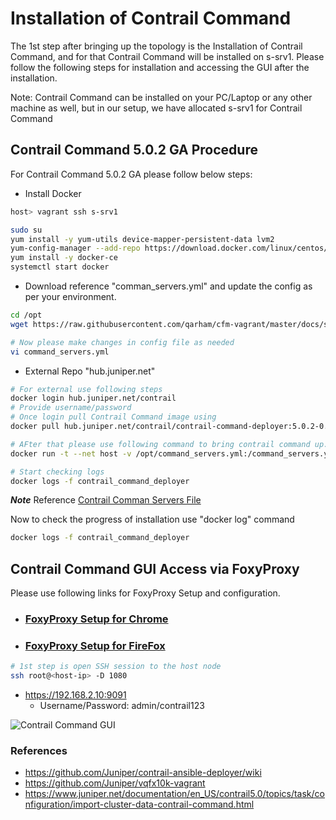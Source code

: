 # Installation of Contrail Command

The 1st step after bringing up the topology is the Installation of Contrail Command, and for that Contrail Command will be installed on s-srv1. Please follow the following steps for installation and accessing the GUI after the installation.


Note: Contrail Command can be installed on your PC/Laptop or any other machine as well, but in our setup, we have allocated s-srv1 for Contrail Command

## Contrail Command 5.0.2 GA Procedure

For Contrail Command 5.0.2 GA please follow below steps:

* Install Docker

```bash
host> vagrant ssh s-srv1

sudo su
yum install -y yum-utils device-mapper-persistent-data lvm2
yum-config-manager --add-repo https://download.docker.com/linux/centos/docker-ce.repo
yum install -y docker-ce
systemctl start docker
 ```

* Download reference "comman_servers.yml" and update the config as per your environment.

```bash
cd /opt
wget https://raw.githubusercontent.com/qarham/cfm-vagrant/master/docs/scripts/5.0.2/command_servers.yml

# Now please make changes in config file as needed
vi command_servers.yml
 ```

* External Repo "hub.juniper.net"

```bash
# For external use following steps
docker login hub.juniper.net/contrail
# Provide username/password
# Once login pull Contrail Command image using
docker pull hub.juniper.net/contrail/contrail-command-deployer:5.0.2-0.360

# AFter that please use following command to bring contrail command up.  
docker run -t --net host -v /opt/command_servers.yml:/command_servers.yml -d --privileged --name contrail_command_deployer hub.juniper.net/contrail/contrail-command-deployer:5.0.2-0.360

# Start checking logs
docker logs -f contrail_command_deployer
 ```

***Note*** Reference [Contrail Comman Servers File](https://raw.githubusercontent.com/qarham/cfm-vagrant/master/docs/scripts/5.0.2/command_servers.yml)

 Now to check the progress of installation use "docker log" command

 ```bash
docker logs -f contrail_command_deployer
 ```

## Contrail Command GUI Access via FoxyProxy

Please use following links for FoxyProxy Setup and configuration. 

* ### [FoxyProxy Setup for Chrome](FoxyProxy-Chrome-Setup.md)

* ### [FoxyProxy Setup for FireFox](FoxyProxy-FireFox-Setup.md)


```bash
# 1st step is open SSH session to the host node 
ssh root@<host-ip> -D 1080
 ```

* https://192.168.2.10:9091
    * Username/Password: admin/contrail123

![Contrail Command GUI](../images/FoxyProxy-Contrail-Command-UI.png)

### References

* <https://github.com/Juniper/contrail-ansible-deployer/wiki>
* <https://github.com/Juniper/vqfx10k-vagrant>
* <https://www.juniper.net/documentation/en_US/contrail5.0/topics/task/configuration/import-cluster-data-contrail-command.html>